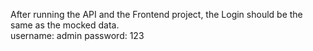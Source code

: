 After running the API and the Frontend project, the Login should be the same as the mocked data.
</br>
username: admin
password: 123
